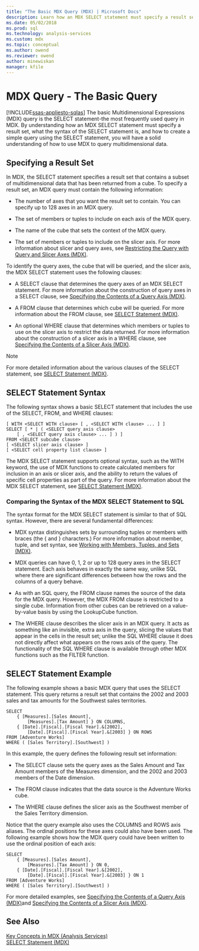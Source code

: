 ```yaml
---
title: "The Basic MDX Query (MDX) | Microsoft Docs"
description: Learn how an MDX SELECT statement must specify a result set, what the syntax of the SELECT statement is, and how to create a simple query using the SELECT statement.
ms.date: 05/02/2018
ms.prod: sql
ms.technology: analysis-services
ms.custom: mdx
ms.topic: conceptual
ms.author: owend
ms.reviewer: owend
author: minewiskan
manager: kfile
---
```

# MDX Query - The Basic Query
[!INCLUDE[ssas-appliesto-sqlas](../../includes/ssas-appliesto-sqlas.md)]
  The basic Multidimensional Expressions (MDX) query is the SELECT statement-the most frequently used query in MDX. By understanding how an MDX SELECT statement must specify a result set, what the syntax of the SELECT statement is, and how to create a simple query using the SELECT statement, you will have a solid understanding of how to use MDX to query multidimensional data.  
  
## Specifying a Result Set  
 In MDX, the SELECT statement specifies a result set that contains a subset of multidimensional data that has been returned from a cube. To specify a result set, an MDX query must contain the following information:  
  
-   The number of axes that you want the result set to contain. You can specify up to 128 axes in an MDX query.  
  
-   The set of members or tuples to include on each axis of the MDX query.  
  
-   The name of the cube that sets the context of the MDX query.  
  
-   The set of members or tuples to include on the slicer axis. For more information about slicer and query axes, see [Restricting the Query with Query and Slicer Axes &#40;MDX&#41;](../../../analysis-services/multidimensional-models/mdx/mdx-query-and-slicer-axes-restricting-the-query.md).  
  
 To identify the query axes, the cube that will be queried, and the slicer axis, the MDX SELECT statement uses the following clauses:  
  
-   A SELECT clause that determines the query axes of an MDX SELECT statement. For more information about the construction of query axes in a SELECT clause, see [Specifying the Contents of a Query Axis &#40;MDX&#41;](../../../analysis-services/multidimensional-models/mdx/mdx-query-and-slicer-axes-specify-the-contents-of-a-query-axis.md).  
  
-   A FROM clause that determines which cube will be queried. For more information about the FROM clause, see [SELECT Statement &#40;MDX&#41;](/sql/mdx/mdx-data-manipulation-select).  
  
-   An optional WHERE clause that determines which members or tuples to use on the slicer axis to restrict the data returned. For more information about the construction of a slicer axis in a WHERE clause, see [Specifying the Contents of a Slicer Axis &#40;MDX&#41;](../../../analysis-services/multidimensional-models/mdx/mdx-query-and-slicer-axes-specify-the-contents-of-a-slicer-axis.md).  
  
> [!NOTE]  
>  For more detailed information about the various clauses of the SELECT statement, see [SELECT Statement &#40;MDX&#41;](/sql/mdx/mdx-data-manipulation-select).  
  
## SELECT Statement Syntax  
 The following syntax shows a basic SELECT statement that includes the use of the SELECT, FROM, and WHERE clauses:  
  
```  
[ WITH <SELECT WITH clause> [ , <SELECT WITH clause> ... ] ]   
SELECT [ * | ( <SELECT query axis clause>   
    [ , <SELECT query axis clause> ... ] ) ]  
FROM <SELECT subcube clause>   
[ <SELECT slicer axis clause> ]  
[ <SELECT cell property list clause> ]  
```  
  
 The MDX SELECT statement supports optional syntax, such as the WITH keyword, the use of MDX functions to create calculated members for inclusion in an axis or slicer axis, and the ability to return the values of specific cell properties as part of the query. For more information about the MDX SELECT statement, see [SELECT Statement &#40;MDX&#41;](/sql/mdx/mdx-data-manipulation-select).  
  
### Comparing the Syntax of the MDX SELECT Statement to SQL  
 The syntax format for the MDX SELECT statement is similar to that of SQL syntax. However, there are several fundamental differences:  
  
-   MDX syntax distinguishes sets by surrounding tuples or members with braces (the { and } characters.) For more information about member, tuple, and set syntax, see [Working with Members, Tuples, and Sets &#40;MDX&#41;](../../../analysis-services/multidimensional-models/mdx/working-with-members-tuples-and-sets-mdx.md).  
  
-   MDX queries can have 0, 1, 2 or up to 128 query axes in the SELECT statement. Each axis behaves in exactly the same way, unlike SQL where there are significant differences between how the rows and the columns of a query behave.  
  
-   As with an SQL query, the FROM clause names the source of the data for the MDX query. However, the MDX FROM clause is restricted to a single cube. Information from other cubes can be retrieved on a value-by-value basis by using the LookupCube function.  
  
-   The WHERE clause describes the slicer axis in an MDX query. It acts as something like an invisible, extra axis in the query, slicing the values that appear in the cells in the result set; unlike the SQL WHERE clause it does not directly affect what appears on the rows axis of the query. The functionality of the SQL WHERE clause is available through other MDX functions such as the FILTER function.  
  
## SELECT Statement Example  
 The following example shows a basic MDX query that uses the SELECT statement. This query returns a result set that contains the 2002 and 2003 sales and tax amounts for the Southwest sales territories.  
  
```  
SELECT  
    { [Measures].[Sales Amount],   
        [Measures].[Tax Amount] } ON COLUMNS,  
    { [Date].[Fiscal].[Fiscal Year].&[2002],   
        [Date].[Fiscal].[Fiscal Year].&[2003] } ON ROWS  
FROM [Adventure Works]  
WHERE ( [Sales Territory].[Southwest] )  
```  
  
 In this example, the query defines the following result set information:  
  
-   The SELECT clause sets the query axes as the Sales Amount and Tax Amount members of the Measures dimension, and the 2002 and 2003 members of the Date dimension.  
  
-   The FROM clause indicates that the data source is the Adventure Works cube.  
  
-   The WHERE clause defines the slicer axis as the Southwest member of the Sales Territory dimension.  
  
 Notice that the query example also uses the COLUMNS and ROWS axis aliases. The ordinal positions for these axes could also have been used. The following example shows how the MDX query could have been written to use the ordinal position of each axis:  
  
```  
SELECT  
    { [Measures].[Sales Amount],   
        [Measures].[Tax Amount] } ON 0,  
    { [Date].[Fiscal].[Fiscal Year].&[2002],   
        [Date].[Fiscal].[Fiscal Year].&[2003] } ON 1  
FROM [Adventure Works]  
WHERE ( [Sales Territory].[Southwest] )  
```  
  
 For more detailed examples, see [Specifying the Contents of a Query Axis &#40;MDX&#41;](../../../analysis-services/multidimensional-models/mdx/mdx-query-and-slicer-axes-specify-the-contents-of-a-query-axis.md)and [Specifying the Contents of a Slicer Axis &#40;MDX&#41;](../../../analysis-services/multidimensional-models/mdx/mdx-query-and-slicer-axes-specify-the-contents-of-a-slicer-axis.md).  
  
## See Also  
 [Key Concepts in MDX &#40;Analysis Services&#41;](../../../analysis-services/multidimensional-models/mdx/key-concepts-in-mdx-analysis-services.md)   
 [SELECT Statement &#40;MDX&#41;](/sql/mdx/mdx-data-manipulation-select)  
  
  
